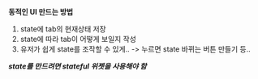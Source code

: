 **동적인 UI 만드는 방법**
1. state에 tab의 현재상태 저장
2. state에 따라 tab이 어떻게 보일지 작성
3. 유저가 쉽게 state를 조작할 수 있게.. -> 누르면 state 바뀌는 버튼 만들기 등..

***state를 만드려면 stateful 위젯을 사용해야 함***
